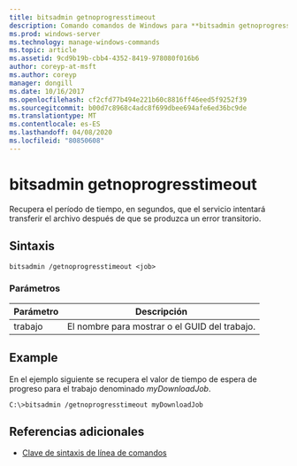 ```yaml
---
title: bitsadmin getnoprogresstimeout
description: Comando comandos de Windows para **bitsadmin getnoprogresstimeout**, que recupera el período de tiempo, en segundos, que el servicio intentará transferir el archivo después de que se produzca un error transitorio.
ms.prod: windows-server
ms.technology: manage-windows-commands
ms.topic: article
ms.assetid: 9cd9b19b-cbb4-4352-8419-978080f016b6
author: coreyp-at-msft
ms.author: coreyp
manager: dongill
ms.date: 10/16/2017
ms.openlocfilehash: cf2cfd77b494e221b60c8816ff46eed5f9252f39
ms.sourcegitcommit: b00d7c8968c4adc8f699dbee694afe6ed36bc9de
ms.translationtype: MT
ms.contentlocale: es-ES
ms.lasthandoff: 04/08/2020
ms.locfileid: "80850608"
---
```

# <a name="bitsadmin-getnoprogresstimeout"></a>bitsadmin getnoprogresstimeout

Recupera el período de tiempo, en segundos, que el servicio intentará transferir el archivo después de que se produzca un error transitorio.

## <a name="syntax"></a>Sintaxis

```
bitsadmin /getnoprogresstimeout <job>
```

### <a name="parameters"></a>Parámetros

| Parámetro | Descripción |
| -------------- | -------------- |
| trabajo | El nombre para mostrar o el GUID del trabajo. |

## <a name="examples"></a><a name=BKMK_examples></a>Example

En el ejemplo siguiente se recupera el valor de tiempo de espera de progreso para el trabajo denominado *myDownloadJob*.

```
C:\>bitsadmin /getnoprogresstimeout myDownloadJob
```

## <a name="additional-references"></a>Referencias adicionales

- [Clave de sintaxis de línea de comandos](command-line-syntax-key.md)